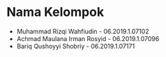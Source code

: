 # Nama Kelompok
  - Muhammad Rizqi Wahfiudin - 06.2019.1.07102
  - Achmad Maulana Irman Rosyid - 06.2019.1.07096
  - Bariq Qushoyyi Shobriy - 06.2019.1.07171

